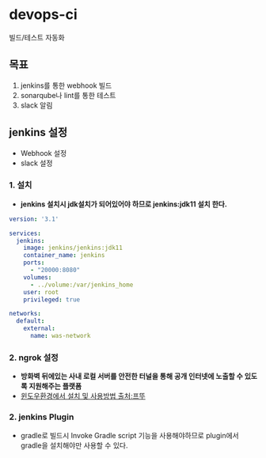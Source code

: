 # devops-ci
빌드/테스트 자동화

## 목표 ##
1. jenkins를 통한 webhook 빌드
2. sonarqube나 lint를 통한 테스트
3. slack 알림

## jenkins 설정 ##
- Webhook 설정
- slack 설정

### 1. 설치 ###
- **jenkins 설치시 jdk설치가 되어있어야 하므로 jenkins:jdk11 설치 한다.**
````yml
version: '3.1'

services:
  jenkins:
    image: jenkins/jenkins:jdk11
    container_name: jenkins
    ports:
      - "20000:8080"
    volumes:
      - ../volume:/var/jenkins_home
    user: root
    privileged: true

networks:
  default:
    external:
      name: was-network
````

### 2. ngrok 설정 ###
- **방화벽 뒤에있는 사내 로컬 서버를 안전한 터널을 통해 공개 인터넷에 노출할 수 있도록 지원해주는 플랫폼**
- [윈도우환경에서 설치 및 사용방법 출처:프뚜](https://ssjeong.tistory.com/entry/ngrok-%EB%A1%9C%EC%BB%AC-%EB%84%A4%ED%8A%B8%EC%9B%8C%ED%81%AC%EC%9D%98-%ED%84%B0%EB%84%90-%EC%97%B4%EA%B8%B0%EB%A1%9C%EC%BB%AC-PC-%EA%B0%9C%EB%B0%9C-%ED%99%98%EA%B2%BD-%EA%B5%AC%EC%B6%95)

### 2. jenkins Plugin ###
- gradle로 빌드시 Invoke Gradle script 기능을 사용해야하므로 plugin에서 gradle을 설치해야만 사용할 수 있다.
